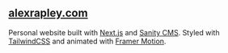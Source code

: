 ## [alexrapley.com](https://alexrapley.com)

Personal website built with [Next.js](https://nextjs.org) and [Sanity CMS](https://www.sanity.io). Styled with [TailwindCSS](https://tailwindcss.com) and animated with [Framer Motion](https://www.framer.com/motion).
